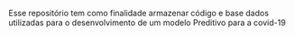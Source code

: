 Esse repositório tem como finalidade armazenar código e base dados utilizadas para o desenvolvimento de um modelo Preditivo para a covid-19
